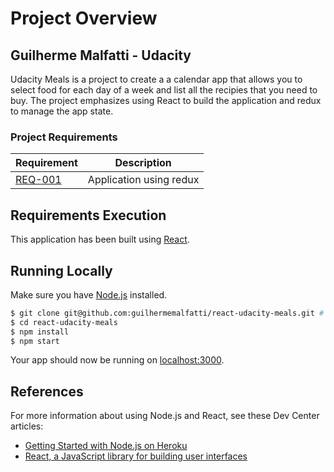 # Project Overview
## Guilherme Malfatti - Udacity

Udacity Meals is a project to create a a calendar app that allows you to select food for each day of a week and list all the recipies that you need to buy. The project emphasizes using React to build the application and redux to manage the app state.

### Project Requirements

| Requirement | Description
| ------ | ------
| [REQ-001](#redux) |  Application using redux |


## Requirements Execution

This application has been built using [React](https://reactjs.org/).

## Running Locally

Make sure you have [Node.js](http://nodejs.org/) installed.

```sh
$ git clone git@github.com:guilhermemalfatti/react-udacity-meals.git # or clone your own fork
$ cd react-udacity-meals
$ npm install
$ npm start
```

Your app should now be running on [localhost:3000](http://localhost:3000/).

## References

For more information about using Node.js and React, see these Dev Center articles:

- [Getting Started with Node.js on Heroku](https://devcenter.heroku.com/articles/getting-started-with-nodejs)
- [React, a JavaScript library for building user interfaces](https://reactjs.org/tutorial/tutorial.html)